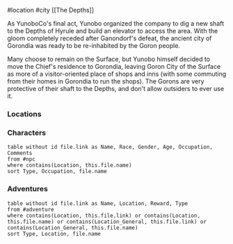 #location #city  [[The Depths]]

As YunoboCo's final act, Yunobo organized the company to dig a new shaft to the Depths of Hyrule and build an elevator to access the area. With the gloom completely receded after Ganondorf's defeat, the ancient city of Gorondia was ready to be re-inhabited by the Goron people.

Many choose to remain on the Surface, but Yunobo himself decided to move the Chief's residence to Gorondia, leaving Goron City of the Surface as more of a visitor-oriented place of shops and inns (with some commuting from their homes in Gorondia to run the shops). The Gorons are very protective of their shaft to the Depths, and don't allow outsiders to ever use it.

### Locations



### Characters
```dataview
table without id file.link as Name, Race, Gender, Age, Occupation, Comments
from #npc
where contains(Location, this.file.name)
sort Type, Occupation, file.name
```

### Adventures
```dataview
table without id file.link as Name, Location, Reward, Type
from #adventure
where contains(Location, this.file.link) or contains(Location, this.file.name) or contains(Location_General, this.file.link) or contains(Location_General, this.file.name)
sort Type, Location, file.name
```
